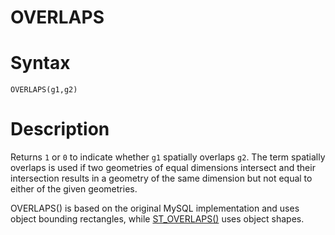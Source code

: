 # OVERLAPS

#

# Syntax

```
OVERLAPS(g1,g2)
```

#

# Description

Returns `1` or `0` to indicate whether `g1` spatially overlaps `g2`.
The term spatially overlaps is used if two geometries of equal dimensions intersect and their
intersection results in a geometry of the same dimension but not equal to
either of the given geometries.

OVERLAPS() is based on the original MySQL implementation and uses object bounding rectangles, while [ST_OVERLAPS()](/en/st_overlaps/) uses object shapes.